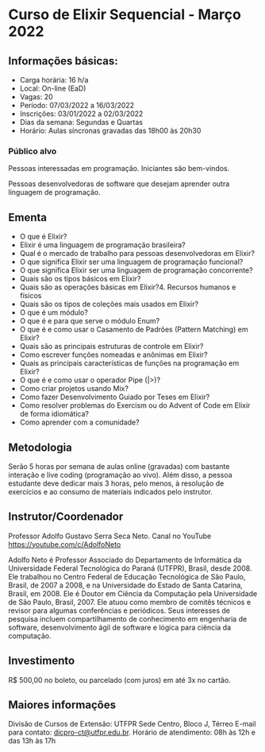 # Curso de Elixir Sequencial - Março 2022

## Informações básicas:

- Carga horária: 16 h/a
- Local: On-line (EaD)
- Vagas: 20
- Período: 07/03/2022 a 16/03/2022
- Inscrições: 03/01/2022 a 02/03/2022
- Dias da semana: Segundas e Quartas
- Horário: Aulas síncronas gravadas das 18h00 às 20h30

### Público alvo

Pessoas interessadas em programação. Iniciantes são bem-vindos.

Pessoas desenvolvedoras de software que desejam aprender outra linguagem de programação.

## Ementa

  - O que é Elixir?
  - Elixir é uma linguagem de programação brasileira?
  - Qual é o mercado de trabalho para pessoas desenvolvedoras em Elixir?
  - O que significa Elixir ser uma linguagem de programação funcional?
  - O que significa Elixir ser uma linguagem de programação concorrente?
  - Quais são os tipos básicos em Elixir?
  - Quais são as operações básicas em Elixir?4. Recursos humanos e físicos
  - Quais são os tipos de coleções mais usados em Elixir?
  - O que é um módulo?
  - O que é e para que serve o módulo Enum?
  - O que é e como usar o Casamento de Padrões (Pattern Matching) em Elixir?
  - Quais são as principais estruturas de controle em Elixir?
  - Como escrever funções nomeadas e anônimas em Elixir?
  - Quais as principais características de funções na programação em Elixir?
  - O que é e como usar o operador Pipe (|>)?
  - Como criar projetos usando Mix?
  - Como fazer Desenvolvimento Guiado por Teses em Elixir?
  - Como resolver problemas do Exercism ou do Advent of Code em Elixir de forma idiomática?
  - Como aprender com a comunidade?


## Metodologia

Serão 5 horas por semana de aulas online (gravadas) com bastante interação e live coding (programação ao vivo). Além disso, a pessoa estudante deve dedicar mais 3 horas, pelo menos, à resolução de exercícios e ao consumo de materiais indicados pelo instrutor.

## Instrutor/Coordenador

Professor Adolfo Gustavo Serra Seca Neto. Canal no YouTube https://youtube.com/c/AdolfoNeto

Adolfo Neto é Professor Associado do Departamento de Informática da Universidade Federal Tecnológica do Paraná (UTFPR), Brasil, desde 2008. Ele trabalhou no Centro Federal de Educação Tecnológica de São Paulo, Brasil, de 2007 a 2008, e na Universidade do Estado de Santa Catarina, Brasil, em 2008. Ele é Doutor em Ciência da Computação pela Universidade de São Paulo, Brasil, 2007. Ele atuou como membro de comitês técnicos e revisor para algumas conferências e periódicos. Seus interesses de pesquisa incluem compartilhamento de conhecimento em engenharia de software, desenvolvimento ágil de software e lógica para ciência da computação.

## Investimento

R$ 500,00 no boleto, ou parcelado (com juros) em até 3x no cartão.

## Maiores informações

Divisão de Cursos de Extensão: UTFPR Sede Centro, Bloco J, Térreo E-mail para contato: dicpro-ct@utfpr.edu.br.
Horário de atendimento: 08h às 12h e das 13h às 17h
